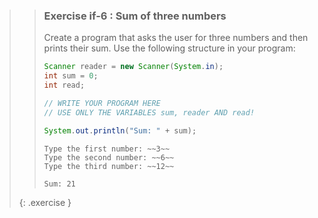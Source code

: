>>### Exercise if-6 : Sum of three numbers
>>
>>Create a program that asks the user for three numbers and then prints their sum. Use the following structure in your program:
>>```java
>>Scanner reader = new Scanner(System.in);
>>int sum = 0;
>>int read;
>>
>>// WRITE YOUR PROGRAM HERE
>>// USE ONLY THE VARIABLES sum, reader AND read!
>>
>>System.out.println("Sum: " + sum);
>>```
>>
>>```output
>>Type the first number: ~~3~~
>>Type the second number: ~~6~~
>>Type the third number: ~~12~~
>>
>>Sum: 21
>>```
>>
>{: .exercise }